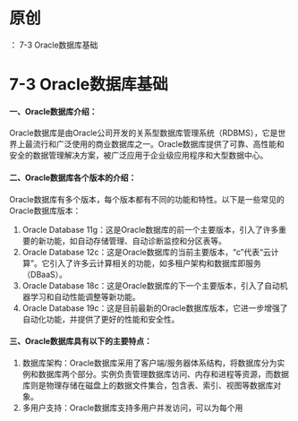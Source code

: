 # 原创
：  7-3 Oracle数据库基础

# 7-3 Oracle数据库基础

#### 一、Oracle数据库介绍：

Oracle数据库是由Oracle公司开发的关系型数据库管理系统（RDBMS），它是世界上最流行和广泛使用的商业数据库之一。Oracle数据库提供了可靠、高性能和安全的数据管理解决方案，被广泛应用于企业级应用程序和大型数据中心。

#### 二、Oracle数据库各个版本的介绍：

Oracle数据库有多个版本，每个版本都有不同的功能和特性。以下是一些常见的Oracle数据库版本：

1.  Oracle Database 11g：这是Oracle数据库的前一个主要版本，引入了许多重要的新功能，如自动存储管理、自动诊断监控和分区表等。 
1.  Oracle Database 12c：这是Oracle数据库的当前主要版本，“c”代表“云计算”。它引入了许多云计算相关的功能，如多租户架构和数据库即服务（DBaaS）。 
1.  Oracle Database 18c：这是Oracle数据库的下一个主要版本，引入了自动机器学习和自动性能调整等新功能。 
1.  Oracle Database 19c：这是目前最新的Oracle数据库版本，它进一步增强了自动化功能，并提供了更好的性能和安全性。 

#### 三、Oracle数据库具有以下的主要特点：

1.  数据库架构：Oracle数据库采用了客户端/服务器体系结构，将数据库分为实例和数据库两个部分。实例负责管理数据库访问、内存和进程等资源，而数据库则是物理存储在磁盘上的数据文件集合，包含表、索引、视图等数据库对象。 
1.  多用户支持：Oracle数据库支持多用户并发访问，可以为每个用
